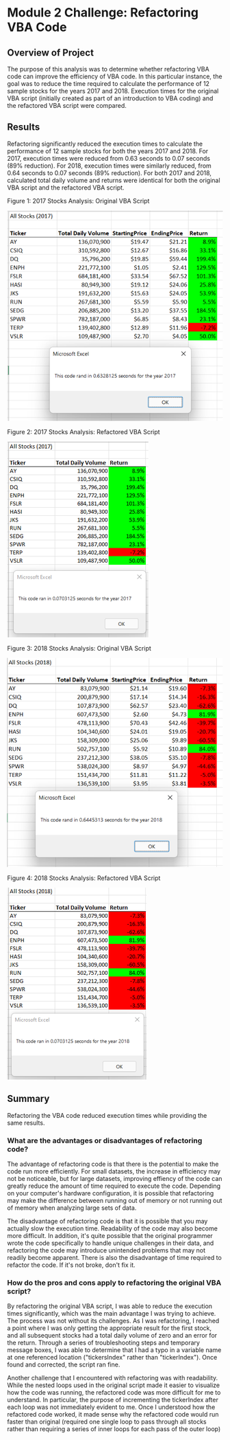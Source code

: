 # Module 2 Challenge: Refactoring VBA Code

## Overview of Project

The purpose of this analysis was to determine whether refactoring VBA code can improve the efficiency of VBA code. In this particular instance, the goal was to reduce the time required to calculate the performance of 12 sample stocks for the years 2017 and 2018. Execution times for the original VBA script (initially created as part of an introduction to VBA coding) and the refactored VBA script were compared.

## Results
Refactoring significantly reduced the execution times to calculate the performance of 12 sample stocks for both the years 2017 and 2018. For 2017, execution times were reduced from 0.63 seconds to 0.07 seconds (89% reduction). For 2018, execution times were similarly reduced, from 0.64 seconds to 0.07 seconds (89% reduction). For both 2017 and 2018, calculated total daily volume and returns were identical for both the original VBA script and the refactored VBA script.

Figure 1: 2017 Stocks Analysis: Original VBA Script

![2017 Stocks Analysis: Original VBA Script](Resources/GreenStocks_2017.png)

Figure 2: 2017 Stocks Analysis: Refactored VBA Script

![2017 Stocks Analysis: Refactored VBA Script](Resources/VBA_Challenge_2017.png)


Figure 3: 2018 Stocks Analysis: Original VBA Script

![2018 Stocks Analysis: Original VBA Script](Resources/GreenStocks_2018.png)

Figure 4: 2018 Stocks Analysis: Refactored VBA Script

![2018 Stocks Analysis: Refactored VBA Script](Resources/VBA_Challenge_2018.png)

## Summary
Refactoring the VBA code reduced execution times while providing the same results. 

### What are the advantages or disadvantages of refactoring code?
The advantage of refactoring code is that there is the potential to make the code run more efficiently. For small datasets, the increase in efficiency may not be noticeable, but for large datasets, improving effiency of the code can greatly reduce the amount of time required to execute the code. Depending on your computer's hardware configuration, it is possible that refactoring may make the difference between running out of memory or not running out of memory when analyzing large sets of data. 

The disadvantage of refactoring code is that it is possible that you may actually slow the execution time.  Readability of the code may also become more difficult.  In addition, it's quite possible that the original programmer wrote the code specifically to handle unique challenges in their data, and refactoring the code may introduce unintended problems that may not readily become apparent. There is also the disadvantage of time required to refactor the code.  If it's not broke, don't fix it. 

### How do the pros and cons apply to refactoring the original VBA script?
By refactoring the original VBA script, I was able to reduce the execution times significantly, which was the main advantage I was trying to achieve. The process was not without its challenges. As I was refactoring, I reached a point where I was only getting the appropriate result for the first stock, and all subsequent stocks had a total daily volume of zero and an error for the return.  Through a series of troubleshooting steps and temporary message boxes, I was able to determine that I had a typo in a variable name at one referenced location ("tickersIndex" rather than "tickerIndex"). Once found and corrected, the script ran fine. 

Another challenge that I encountered with refactoring was with readability. While the nested loops used in the original script made it easier to visualize how the code was running, the refactored code was more difficult for me to understand. In particular, the purpose of incrementing the tickerIndex after each loop was not immediately evident to me. Once I understood how the refactored code worked, it made sense why the refactored code would run faster than original (required one single loop to pass through all stocks rather than requiring a series of inner loops for each pass of the outer loop)
